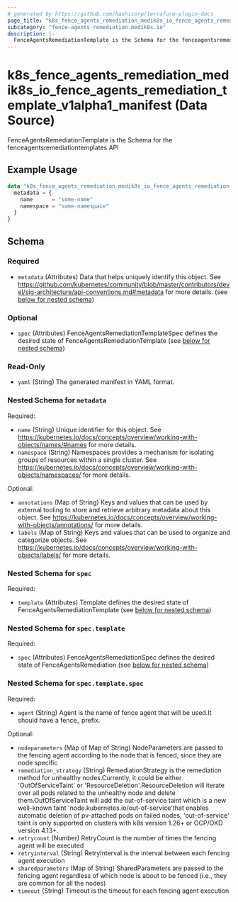 ```yaml
---
# generated by https://github.com/hashicorp/terraform-plugin-docs
page_title: "k8s_fence_agents_remediation_medik8s_io_fence_agents_remediation_template_v1alpha1_manifest Data Source - terraform-provider-k8s"
subcategory: "fence-agents-remediation.medik8s.io"
description: |-
  FenceAgentsRemediationTemplate is the Schema for the fenceagentsremediationtemplates API
---
```


# k8s_fence_agents_remediation_medik8s_io_fence_agents_remediation_template_v1alpha1_manifest (Data Source)

FenceAgentsRemediationTemplate is the Schema for the fenceagentsremediationtemplates API

## Example Usage

```terraform
data "k8s_fence_agents_remediation_medik8s_io_fence_agents_remediation_template_v1alpha1_manifest" "example" {
  metadata = {
    name      = "some-name"
    namespace = "some-namespace"
  }
}
```

<!-- schema generated by tfplugindocs -->
## Schema

### Required

- `metadata` (Attributes) Data that helps uniquely identify this object. See https://github.com/kubernetes/community/blob/master/contributors/devel/sig-architecture/api-conventions.md#metadata for more details. (see [below for nested schema](#nestedatt--metadata))

### Optional

- `spec` (Attributes) FenceAgentsRemediationTemplateSpec defines the desired state of FenceAgentsRemediationTemplate (see [below for nested schema](#nestedatt--spec))

### Read-Only

- `yaml` (String) The generated manifest in YAML format.

<a id="nestedatt--metadata"></a>
### Nested Schema for `metadata`

Required:

- `name` (String) Unique identifier for this object. See https://kubernetes.io/docs/concepts/overview/working-with-objects/names/#names for more details.
- `namespace` (String) Namespaces provides a mechanism for isolating groups of resources within a single cluster. See https://kubernetes.io/docs/concepts/overview/working-with-objects/namespaces/ for more details.

Optional:

- `annotations` (Map of String) Keys and values that can be used by external tooling to store and retrieve arbitrary metadata about this object. See https://kubernetes.io/docs/concepts/overview/working-with-objects/annotations/ for more details.
- `labels` (Map of String) Keys and values that can be used to organize and categorize objects. See https://kubernetes.io/docs/concepts/overview/working-with-objects/labels/ for more details.


<a id="nestedatt--spec"></a>
### Nested Schema for `spec`

Required:

- `template` (Attributes) Template defines the desired state of FenceAgentsRemediationTemplate (see [below for nested schema](#nestedatt--spec--template))

<a id="nestedatt--spec--template"></a>
### Nested Schema for `spec.template`

Required:

- `spec` (Attributes) FenceAgentsRemediationSpec defines the desired state of FenceAgentsRemediation (see [below for nested schema](#nestedatt--spec--template--spec))

<a id="nestedatt--spec--template--spec"></a>
### Nested Schema for `spec.template.spec`

Required:

- `agent` (String) Agent is the name of fence agent that will be used.It should have a fence_ prefix.

Optional:

- `nodeparameters` (Map of Map of String) NodeParameters are passed to the fencing agent according to the node that is fenced, since they are node specific
- `remediation_strategy` (String) RemediationStrategy is the remediation method for unhealthy nodes.Currently, it could be either 'OutOfServiceTaint' or 'ResourceDeletion'.ResourceDeletion will iterate over all pods related to the unhealthy node and delete them.OutOfServiceTaint will add the out-of-service taint which is a new well-known taint 'node.kubernetes.io/out-of-service'that enables automatic deletion of pv-attached pods on failed nodes, 'out-of-service' taint is only supported on clusters with k8s version 1.26+ or OCP/OKD version 4.13+.
- `retrycount` (Number) RetryCount is the number of times the fencing agent will be executed
- `retryinterval` (String) RetryInterval is the interval between each fencing agent execution
- `sharedparameters` (Map of String) SharedParameters are passed to the fencing agent regardless of which node is about to be fenced (i.e., they are common for all the nodes)
- `timeout` (String) Timeout is the timeout for each fencing agent execution
